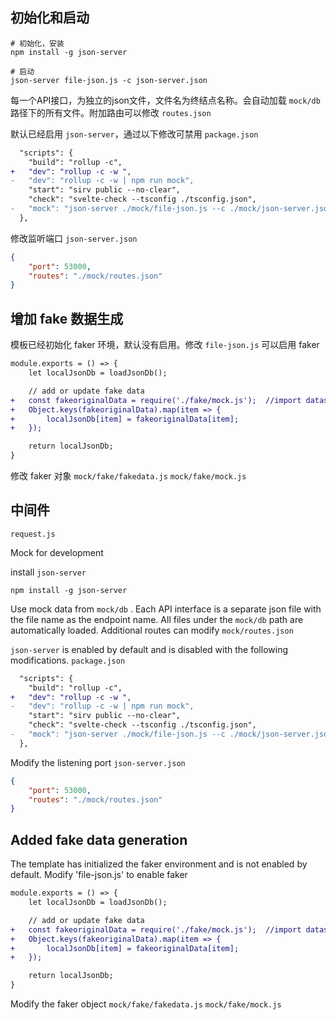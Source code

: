 ## 初始化和启动
```shell
# 初始化，安装
npm install -g json-server

# 启动
json-server file-json.js -c json-server.json
```
每一个API接口，为独立的json文件，文件名为终结点名称。会自动加载 `mock/db` 路径下的所有文件。附加路由可以修改 `routes.json`

默认已经启用 `json-server`，通过以下修改可禁用 `package.json`

```diff
  "scripts": {
    "build": "rollup -c",
+   "dev": "rollup -c -w ",
-   "dev": "rollup -c -w | npm run mock",
    "start": "sirv public --no-clear",
    "check": "svelte-check --tsconfig ./tsconfig.json",
-   "mock": "json-server ./mock/file-json.js --c ./mock/json-server.json"
  },
```

修改监听端口 `json-server.json`
```json
{
    "port": 53000,
    "routes": "./mock/routes.json"
}
```

## 增加 fake 数据生成
模板已经初始化 faker 环境，默认没有启用。修改 `file-json.js` 可以启用 faker
```diff
module.exports = () => {
    let localJsonDb = loadJsonDb();

    // add or update fake data
+   const fakeoriginalData = require('./fake/mock.js');  //import datas created in fakedata.js
+   Object.keys(fakeoriginalData).map(item => {
+       localJsonDb[item] = fakeoriginalData[item];
+   });

    return localJsonDb;
}
```
修改 faker 对象 `mock/fake/fakedata.js` `mock/fake/mock.js`

## 中间件
`request.js`


Mock for development

install `json-server`

```shell
npm install -g json-server
```
Use mock data from `mock/db` . 
Each API interface is a separate json file with the file name as the endpoint name. All files under the `mock/db` path are automatically loaded. Additional routes can modify `mock/routes.json`

`json-server` is enabled by default and is disabled with the following modifications. `package.json`

```diff
  "scripts": {
    "build": "rollup -c",
+   "dev": "rollup -c -w ",
-   "dev": "rollup -c -w | npm run mock",
    "start": "sirv public --no-clear",
    "check": "svelte-check --tsconfig ./tsconfig.json",
-   "mock": "json-server ./mock/file-json.js --c ./mock/json-server.json"
  },
```

Modify the listening port `json-server.json`
```json
{
    "port": 53000,
    "routes": "./mock/routes.json"
}
```

## Added fake data generation
The template has initialized the faker environment and is not enabled by default. Modify 'file-json.js' to enable faker
```diff
module.exports = () => {
    let localJsonDb = loadJsonDb();

    // add or update fake data
+   const fakeoriginalData = require('./fake/mock.js');  //import datas created in fakedata.js
+   Object.keys(fakeoriginalData).map(item => {
+       localJsonDb[item] = fakeoriginalData[item];
+   });

    return localJsonDb;
}
```
Modify the faker object `mock/fake/fakedata.js` `mock/fake/mock.js`
